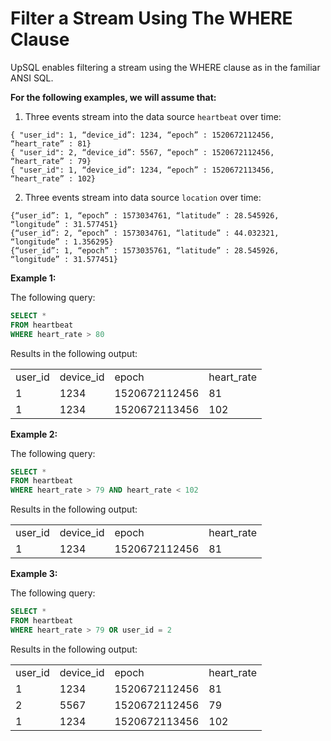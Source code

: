 # Filter a Stream Using The WHERE Clause

UpSQL enables filtering a stream using the WHERE clause as in the familiar ANSI SQL.

**For the following examples, we will assume that:**



1.  Three events stream into the data source `heartbeat` over time:

```
{ "user_id": 1, “device_id”: 1234, “epoch” : 1520672112456, “heart_rate” : 81}
{ "user_id": 2, “device_id”: 5567, “epoch” : 1520672112456, “heart_rate” : 79}
{ "user_id": 1, “device_id”: 1234, “epoch” : 1520672113456, “heart_rate” : 102}
```



2. Three events stream into data source `location` over time:

```
{“user_id”: 1, “epoch” : 1573034761, “latitude” : 28.545926, “longitude” : 31.577451}
{“user_id”: 2, “epoch” : 1573034761, “latitude” : 44.032321, “longitude” : 1.356295}
{“user_id”: 1, “epoch” : 1573035761, “latitude” : 28.545926, “longitude” : 31.577451}
```
**Example 1:**

The following query:

```SQL
SELECT * 
FROM heartbeat
WHERE heart_rate > 80
```
Results in the following output:

<table>
  <tr>
   <td>user_id
   </td>
   <td>device_id
   </td>
   <td>epoch
   </td>
   <td>heart_rate
   </td>
  </tr>
  <tr>
   <td>1
   </td>
   <td>1234
   </td>
   <td>1520672112456
   </td>
   <td>81
   </td>
  </tr>
  <tr>
   <td>1
   </td>
   <td>1234
   </td>
   <td>1520672113456
   </td>
   <td>102
   </td>
  </tr>
</table>


**Example 2:**

The following query:

```SQL
SELECT * 
FROM heartbeat
WHERE heart_rate > 79 AND heart_rate < 102 
```

Results in the following output:


<table>
  <tr>
   <td>user_id
   </td>
   <td>device_id
   </td>
   <td>epoch
   </td>
   <td>heart_rate
   </td>
  </tr>
  <tr>
   <td>1
   </td>
   <td>1234
   </td>
   <td>1520672112456
   </td>
   <td>81
   </td>
  </tr>
</table>


**Example 3:**

The following query:

```SQL
SELECT * 
FROM heartbeat
WHERE heart_rate > 79 OR user_id = 2 
```

Results in the following output:


<table>
  <tr>
   <td>user_id
   </td>
   <td>device_id
   </td>
   <td>epoch
   </td>
   <td>heart_rate
   </td>
  </tr>
  <tr>
   <td>1
   </td>
   <td>1234
   </td>
   <td>1520672112456
   </td>
   <td>81
   </td>
  </tr>
  <tr>
   <td>2
   </td>
   <td>5567
   </td>
   <td>1520672112456
   </td>
   <td>79
   </td>
  </tr>
  <tr>
   <td>1
   </td>
   <td>1234
   </td>
   <td>1520672113456
   </td>
   <td>102
   </td>
  </tr>
</table>